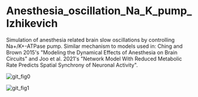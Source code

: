 # Anesthesia_oscillation_Na_K_pump_Izhikevich

Simulation of anesthesia related brain slow oscillations by controlling Na+/K+-ATPase pump.
Similar mechanism to models used in: 
Ching and Brown 2015's "Modeling the Dynamical Effects of Anesthesia on Brain Circuits" and 
Joo et al. 2021's "Network Model With Reduced Metabolic Rate Predicts Spatial Synchrony of Neuronal Activity".

![git_fig0](https://github.com/seantanabe/Anesthesia_oscillation_Na_K_pump_Izhikevich/assets/170565753/84dfe033-2d41-42d4-84a1-779a644fc979)


![git_fig1](https://github.com/seantanabe/Anesthesia_oscillation_Na_K_pump_Izhikevich/assets/170565753/e3b67ce4-f44d-4a8c-a0ce-b283a90c0fda)

